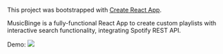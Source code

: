 This project was bootstrapped with [Create React App](https://github.com/facebook/create-react-app).

MusicBinge is a fully-functional React App to create custom playlists with interactive search functionality, integrating Spotify REST API.

Demo:
![](demo.gif)

